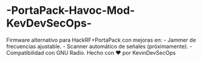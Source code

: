 # -PortaPack-Havoc-Mod-KevDevSecOps-
Firmware alternativo para HackRF+PortaPack con mejoras en: - Jammer de frecuencias ajustable. - Scanner automático de señales (próximamente). - Compatibilidad con GNU Radio. Hecho con ❤️ por KevinDevSecOps
